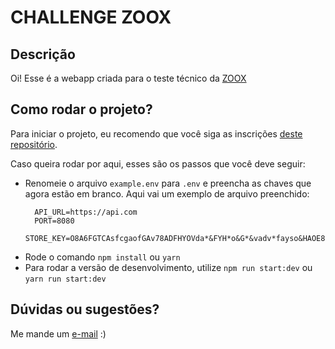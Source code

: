 # CHALLENGE ZOOX

## Descrição
Oi! Esse é a webapp criada para o teste técnico da [ZOOX](https://zooxsmart.com/en/)

## Como rodar o projeto?
Para iniciar o projeto, eu recomendo que você siga as inscrições [deste repositório](https://github.com/wricke/challenge-zoox-workspace).
    
  Caso queira rodar por aqui, esses são os passos que você deve seguir:

  - Renomeie o arquivo `example.env` para `.env` e preencha as chaves que agora estão em branco. Aqui vai um exemplo de arquivo preenchido:
    ```
      API_URL=https://api.com
      PORT=8080
      STORE_KEY=O8A6FGTCAsfcgaofGAv78ADFHYOVda*&FYH*o&G*&vadv*fayso&HAOE87vYA*&hfvo*afh
    ```
  - Rode o comando `npm install` ou `yarn`
  - Para rodar a versão de desenvolvimento, utilize `npm run start:dev` ou `yarn run start:dev`

## Dúvidas ou sugestões?
Me mande um [e-mail](mailto:wrickee@gmail.com) :)
